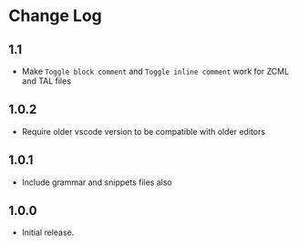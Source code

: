 # Change Log

## 1.1

- Make `Toggle block comment` and `Toggle inline comment` work for ZCML and TAL files

## 1.0.2

- Require older vscode version to be compatible with older editors

## 1.0.1

- Include grammar and snippets files also

## 1.0.0

- Initial release.
